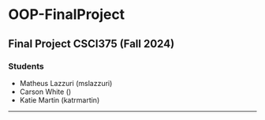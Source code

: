 # OOP-FinalProject
Final Project CSCI375 (Fall 2024)
---
### Students
- Matheus Lazzuri	 (mslazzuri)
- Carson White		 ()
- Katie Martin		 (katrmartin)
---
